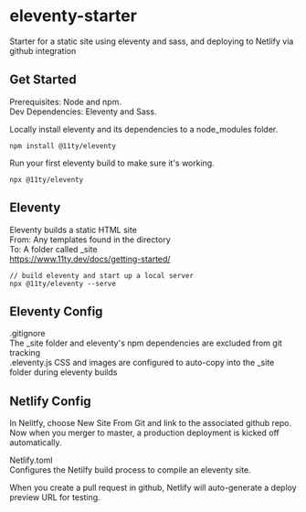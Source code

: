 # eleventy-starter
Starter for a static site using eleventy and sass, and deploying to Netlify via github integration

## Get Started
Prerequisites: Node and npm.  
Dev Dependencies: Eleventy and Sass.

Locally install eleventy and its dependencies to a node_modules folder.

    npm install @11ty/eleventy
    
Run your first eleventy build to make sure it's working.

    npx @11ty/eleventy

## Eleventy
Eleventy builds a static HTML site  
From: Any templates found in the directory  
To: A folder called _site  
https://www.11ty.dev/docs/getting-started/
    
    // build eleventy and start up a local server  
    npx @11ty/eleventy --serve

## Eleventy Config  
.gitignore  
The _site folder and eleventy's npm dependencies are excluded from git tracking  
.eleventy.js
CSS and images are configured to auto-copy into the _site folder during eleventy builds


## Netlify Config
In Nelitfy, choose New Site From Git and link to the associated github repo.
Now when you merger to master, a production deployment is kicked off automatically. 

Netlify.toml   
Configures the Netilfy build process to compile an eleventy site.

When you create a pull request in github, Netlify will auto-generate a deploy preview URL for testing. 
